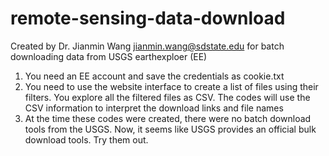 # remote-sensing-data-download
Created by Dr. Jianmin Wang jianmin.wang@sdstate.edu
for batch downloading data from USGS earthexploer (EE)

1. You need an EE account and save the credentials as cookie.txt
2. You need to use the website interface to create a list of files using their filters. You explore all the filtered files as CSV. The codes will use the CSV information to interpret the download links and file names
3. At the time these codes were created, there were no batch download tools from the USGS. Now, it seems like USGS provides an official bulk download tools. Try them out.
